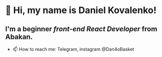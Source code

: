 # 👋 Hi, my name is **Daniel Kovalenko**! 
## I'm a beginner *front-end React Developer* from Abakan.
- 📫 How to reach me: Telegram, instagram @Dan4oBasket

